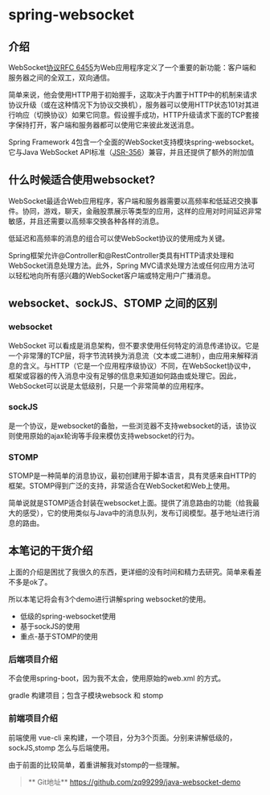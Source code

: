 # spring-websocket


## 介绍
WebSocket[协议RFC 6455](https://tools.ietf.org/html/rfc6455)为Web应用程序定义了一个重要的新功能：客户端和服务器之间的全双工，双向通信。

简单来说，他会使用HTTP用于初始握手，这取决于内置于HTTP中的机制来请求协议升级（或在这种情况下为协议交换机），服务器可以使用HTTP状态101对其进行响应（切换协议）如果它同意。假设握手成功，HTTP升级请求下面的TCP套接字保持打开，客户端和服务器都可以使用它来彼此发送消息。


Spring Framework 4包含一个全面的WebSocket支持模块spring-websocket。它与Java WebSocket API标准（[JSR-356](https://jcp.org/en/jsr/detail?id=356)）兼容，并且还提供了额外的附加值

## 什么时候适合使用websocket?

WebSocket最适合Web应用程序，客户端和服务器需要以高频率和低延迟交换事件。协同，游戏，聊天，金融股票展示等类型的应用，这样的应用对时间延迟非常敏感，并且还需要以高频率交换各种各样的消息。

低延迟和高频率的消息的组合可以使WebSocket协议的使用成为关键。

Spring框架允许@Controller和@RestController类具有HTTP请求处理和WebSocket消息处理方法。此外，Spring MVC请求处理方法或任何应用方法可以轻松地向所有感兴趣的WebSocket客户端或特定用户广播消息。

## websocket、sockJS、STOMP 之间的区别


### websocket
WebSocket 可以看成是消息架构，但不要求使用任何特定的消息传递协议。它是一个非常薄的TCP层，将字节流转换为消息流（文本或二进制），由应用来解释消息的含义。与HTTP（它是一个应用程序级协议）不同，在WebSocket协议中，框架或容器的传入消息中没有足够的信息来知道如何路由或处理它。因此，WebSocket可以说是太低级别，只是一个非常简单的应用程序。

### sockJS
是一个协议，是websocket的备胎，一些浏览器不支持websocket的话，该协议则使用原始的ajax轮询等手段来模仿支持websocket的行为。

### STOMP 
 STOMP是一种简单的消息协议，最初创建用于脚本语言，具有灵感来自HTTP的框架。STOMP得到广泛的支持，非常适合在WebSocket和Web上使用。
 
 简单说就是STOMP适合封装在websocket上面。提供了消息路由的功能（给我最大的感受），它的使用类似与Java中的消息队列，发布订阅模型。基于地址进行消息的路由。


## 本笔记的干货介绍

上面的介绍是困扰了我很久的东西，更详细的没有时间和精力去研究。简单来看差不多是ok了。

所以本笔记将会有3个demo进行讲解spring websocket的使用。

* 低级的spring-websocket使用
* 基于sockJS的使用
* 重点-基于STOMP的使用

### 后端项目介绍
不会使用spring-boot，因为我不太会，使用原始的web.xml 的方式。

gradle 构建项目；包含子模块websock 和 stomp

### 前端项目介绍
前端使用 vue-cli 来构建，一个项目，分为3个页面。分别来讲解低级的，sockJS,stomp 怎么与后端使用。

由于前面的比较简单，着重讲解我对stomp的一些理解。


>** Git地址**
https://github.com/zq99299/java-websocket-demo






